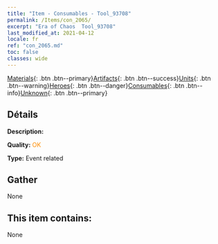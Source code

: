 ```yaml
---
title: "Item - Consumables - Tool_93708"
permalink: /Items/con_2065/
excerpt: "Era of Chaos  Tool_93708"
last_modified_at: 2021-04-12
locale: fr
ref: "con_2065.md"
toc: false
classes: wide
---
```

 [Materials](/fr/Items/){: .btn .btn--primary}[Artifacts](/fr/Items/Artifacts/){: .btn .btn--success}[Units](/fr/Items/Units/){: .btn .btn--warning}[Heroes](/fr/Items/Heroes/){: .btn .btn--danger}[Consumables](/fr/Items/Consumables/){: .btn .btn--info}[Unknown](/fr/Items/Unknown/){: .btn .btn--primary}

## Détails
 **Description:** 

 **Quality:** <span style="color: #FF8C00">OK</span>

 **Type:** Event related

## Gather

  None

## This item contains:

  None

